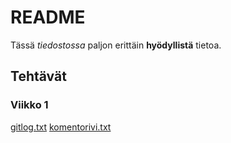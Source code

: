 # README
Tässä *tiedostossa* paljon erittäin **hyödyllistä** tietoa.

## Tehtävät

### Viikko 1
[gitlog.txt](https://github.com/pprepu/ot-harjoitustyo/blob/master/laskarit/viikko1/gitlog.txt)
[komentorivi.txt](https://github.com/pprepu/ot-harjoitustyo/blob/master/laskarit/viikko1/komentorivi.txt)
